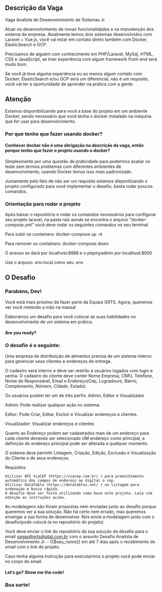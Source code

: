 ## Descrição da Vaga

Vaga Analista de Desenvolvimento de Sistemas Jr

Atuar no desenvolvimento de novas funcionalidades e na manutenção dos sistema da empresa. Atualmente temos dois sistemas desenvolvidos com Laravel + Vue.js, você vai estar em contato direto também com Docker, ElasticSearch e GCP.

Precisamos de alguém com conhecimento em PHP/Laravel, MySql, HTML, CSS e JavaScript, se tiver experiência com algum framework front-end será muito bom.

Se você já teve alguma experiência ou ao menos algum contato com Docker, ElasticSearch e/ou GCP será um diferencial, não é um requisito, você vai ter a oportunidade de aprender na prática com a gente.

## Atenção

Estamos disponibilizando para você a base do projeto em um ambiente Docker, sendo necessário que você tenha o docker instalado na máquina que for usar para desenvolvimento. 

### Por que tenho que fazer usando docker?

#### Conhecer docker não é uma obrigação na descrição da vaga, então porque tenho que fazer o projeto usando o docker? 

Simplesmente por uma questão de praticidade para podermos avaliar os teste sem termos problemas com diferentes ambientes de desenvolvimento, usando Docker temos isso mais padronizado.

Justamente pelo fato de não ser um requisito estamos disponilizando o projeto configurado para você implementar o desafio, basta rodar poucos comandos.

### Orientação para rodar o projeto

Após baixar o repositório e rodar os comandos necessários para configurar seu projeto laravel, na pasta raiz aonde se encontra o arquivo "docker-compose.yml" você deve rodar os seguintes comandos no seu terminal

Para subir os containers: docker-compose up -d

Para remover os containers: docker-compose down

O acesso se dará por localhost:8888 e o phpmyadmin por localhost:8050

Use o arquivo .env.local como seu .env

## O Desafio

### Parabéns, Dev!

Você está mais próximo de fazer parte da Equipe GRTS. Agora, queremos ver você metendo a mão na massa!

Elaboramos um desafio para você colocar as suas habilidades no desenvolvimento de um sistema em prática.

#### Are you ready? 

### O desafio é o seguinte:

Uma empresa de distribuição de alimentos precisa de um sistema interno para gerenciar seus clientes e endereços de entrega.

O cadastro será interno e deve ser restrito a usuários logados com login e senha. O cadastro do cliente deve conter Nome Empresa, CNPJ, Telefone, Nome do Responsável, Email e Endereço(Cep, Logradouro, Bairro, Complemento, Número, Cidade, Estado).

Os usuários podem ter um de três perfis: Admin, Editor e Visualizador

Admin: Pode realizar qualquer ação no sistema.

Editor: Pode Criar, Editar, Excluir e Visualizar endereços e clientes.

Visualizador: Visualizar endereços e clientes

Quanto ao Endereço podem ser cadastrados mais de um endereço para cada cliente devendo ser selecionado UM endereço como principal, a definição do endereço principal pode ser alterada a qualquer momento.

O sistema deve permitir Listagem, Criação, Edição, Exclusão e Visualização do Cliente e de seus endereços.

Requisitos
	
	Utilizar API ViaCEP (https://viacep.com.br/ ) para preenchimento automático dos campos de endereço ao digital o cep.
	Utilizar DataTable (https://datatables.net/ ) na listagem para ordenação e busca rápida.
	O desafio deve ser feito utilizando como base este projeto. Leia com atenção as instruções acima.

As modelagens não foram propostas nem enviadas junto ao desafio porque queremos ver a sua solução. Não há certo nem errado, mas queremos enxergar a sua forma de desenvolver. Nos envie a modelagem junto com o desafio(pode colocá-la no repositório do projeto).

Você deve enviar o link do repositório da sua solução do desafio para o email vagas@grtsdigital.com.br com o assunto Desafio Analista de Desenvolvimento Jr. - {{$seu_nome}} em até 7 dias após o recebimento do email com o link do projeto. 

Caso tenha alguma instrução para executarmos o projeto você pode enviar no corpo do email.

#### Let’s go? Show me the code!

### Boa sorte!
